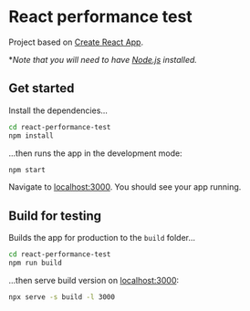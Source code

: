 # React performance test

Project based on [Create React App](https://github.com/facebook/create-react-app).

\*_Note that you will need to have [Node.js](https://nodejs.org) installed._

## Get started

Install the dependencies...

```bash
cd react-performance-test
npm install
```

...then runs the app in the development mode:

```bash
npm start
```

Navigate to [localhost:3000](http://localhost:3000). You should see your app running.

## Build for testing

Builds the app for production to the `build` folder...

```bash
cd react-performance-test
npm run build
```

…then serve build version on [localhost:3000](http://localhost:3000):

```bash
npx serve -s build -l 3000
```
